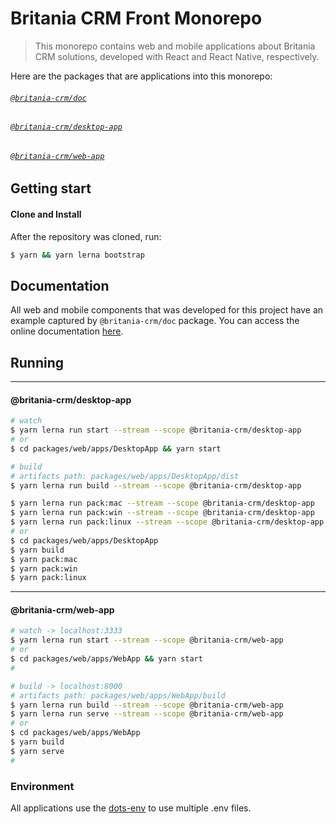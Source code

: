 # Britania CRM Front Monorepo
> This monorepo contains web and mobile applications about Britania CRM solutions, developed with React and React Native, respectively.


Here are the packages that are applications into this monorepo: 

###### [`@britania-crm/doc`](http://gitlab.meta.com.br/britania/crm-comercial/source/front/-/tree/develop/doc)

###### [`@britania-crm/desktop-app`](http://gitlab.meta.com.br/britania/crm-comercial/source/front/-/tree/develop/packages/web/apps/DesktopApp)
###### [`@britania-crm/web-app`](http://gitlab.meta.com.br/britania/crm-comercial/source/front/-/tree/develop/packages/web/apps/WebApp)

## Getting start

#### Clone and Install
After the repository was cloned, run:

```sh
$ yarn && yarn lerna bootstrap
```

## Documentation
All web and mobile components that was developed for this project have an example captured by `@britania-crm/doc` package. You can access the online documentation [here](http://localhost:9009).


## Running
----

#### @britania-crm/desktop-app
```sh
# watch
$ yarn lerna run start --stream --scope @britania-crm/desktop-app
# or
$ cd packages/web/apps/DesktopApp && yarn start

# build 
# artifacts path: packages/web/apps/DesktopApp/dist
$ yarn lerna run build --stream --scope @britania-crm/desktop-app

$ yarn lerna run pack:mac --stream --scope @britania-crm/desktop-app
$ yarn lerna run pack:win --stream --scope @britania-crm/desktop-app
$ yarn lerna run pack:linux --stream --scope @britania-crm/desktop-app
# or
$ cd packages/web/apps/DesktopApp
$ yarn build
$ yarn pack:mac
$ yarn pack:win
$ yarn pack:linux
```

----

#### @britania-crm/web-app
```sh
# watch -> localhost:3333 
$ yarn lerna run start --stream --scope @britania-crm/web-app
# or
$ cd packages/web/apps/WebApp && yarn start
# 

# build -> localhost:8000
# artifacts path: packages/web/apps/WebApp/build
$ yarn lerna run build --stream --scope @britania-crm/web-app
$ yarn lerna run serve --stream --scope @britania-crm/web-app
# or
$ cd packages/web/apps/WebApp
$ yarn build
$ yarn serve
# 

```


### Environment
All applications use the [dots-env](https://www.npmjs.com/package/dots-env) to use multiple .env files.
